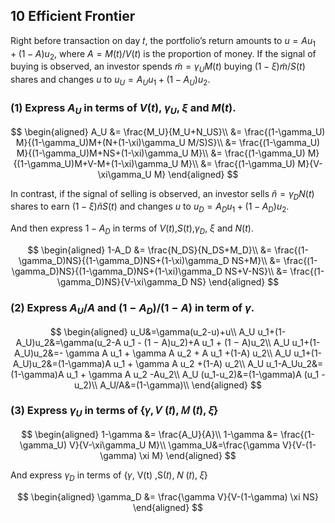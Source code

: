 ## 10 Efficient Frontier

Right before transaction on day 𝑡, the portfolio’s return amounts to $u = A u_1 + (1 − A)u_2$, where $A = M(t)/V(t)$ is the proportion of money. If the signal of buying is observed, an investor spends $\tilde{m}=\gamma_U M(t)$ buying $(1 − \xi)\tilde{m}/S(t)$ shares and changes $u$ to $u_U=A_U u_1+(1-A_U)u_2$.

### (1) Express $A_U$ in terms of $V(t)$, $\gamma_U$, $\xi$ and $M(t)$.

$$
\begin{aligned}
A_U &= \frac{M_U}{M_U+N_US}\\
&= \frac{(1-\gamma_U) M}{(1-\gamma_U)M+(N+(1-\xi)\gamma_U M/S)S}\\
&= \frac{(1-\gamma_U) M}{(1-\gamma_U)M+NS+(1-\xi)\gamma_U M}\\
&= \frac{(1-\gamma_U) M}{(1-\gamma_U)M+V-M+(1-\xi)\gamma_U M}\\
&= \frac{(1-\gamma_U) M}{V-\xi\gamma_U M}
\end{aligned}
$$

In contrast, if the signal of selling is observed, an investor sells $\tilde{n} = \gamma_D N(t)$ shares to earn $(1 − \xi)\tilde{n}S(t)$ and changes $u$ to $u_D=A_Du_1+(1-A_D)u_2$.

And then express $1-A_D$ in terms of $V(t)$,$S(t)$,$\gamma_D$, $\xi$ and $N(t)$.

$$
\begin{aligned}
1-A_D &= \frac{N_DS}{N_DS+M_D}\\
&= \frac{(1-\gamma_D)NS}{(1-\gamma_D)NS+(1-\xi)\gamma_D NS+M}\\
&= \frac{(1-\gamma_D)NS}{(1-\gamma_D)NS+(1-\xi)\gamma_D NS+V-NS}\\
&= \frac{(1-\gamma_D)NS}{V-\xi\gamma_D NS}
\end{aligned}
$$

### (2) Express $A_U/A$ and $(1-A_D)/(1-A)$ in term of $\gamma$.

$$
\begin{aligned}
u_U&=\gamma(u_2-u)+u\\
A_U u_1+(1-A_U)u_2&=\gamma(u_2-A u_1 - (1 − A)u_2)+A u_1 + (1 − A)u_2\\
A_U u_1+(1-A_U)u_2&=- \gamma A u_1 + \gamma A u_2 + A u_1 +(1-A) u_2\\
A_U u_1+(1-A_U)u_2&=(1-\gamma)A u_1 + \gamma A u_2 +(1-A) u_2\\
A_U u_1-A_Uu_2&=(1-\gamma)A u_1 + \gamma A u_2 -Au_2\\
A_U (u_1-u_2)&=(1-\gamma)A (u_1 -u_2)\\
A_U/A&=(1-\gamma)\\
\end{aligned}
$$

### (3) Express $\gamma_U$ in terms of {𝛾, 𝑉 (𝑡), 𝑀 (𝑡), 𝜉}

$$
\begin{aligned}
1-\gamma &= \frac{A_U}{A}\\
1-\gamma &= \frac{(1-\gamma_U) V}{V-\xi\gamma_U M}\\
\gamma_U&=\frac{\gamma V}{V-(1-\gamma) \xi M}
\end{aligned}
$$

And express $\gamma_D$ in terms of {𝛾, V(t) ,S(𝑡), 𝑁 (𝑡), 𝜉}

$$
\begin{aligned}
\gamma_D &= \frac{\gamma V}{V-(1-\gamma) \xi NS}
\end{aligned}
$$
